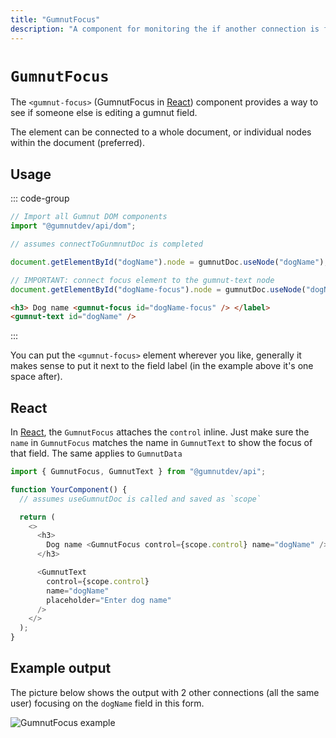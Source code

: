 ```yaml
---
title: "GumnutFocus"
description: "A component for monitoring the if another connection is focusing on a Gumnut element"
---
```


# `GumnutFocus`

The `<gumnut-focus>` (GumnutFocus in [React](/components/react)) component provides a way to see if someone else is editing a gumnut field.

The element can be connected to a whole document, or individual nodes within the document (preferred).

## Usage

::: code-group

```javascript
// Import all Gumnut DOM components
import "@gumnutdev/api/dom";

// assumes connectToGunmnutDoc is completed

document.getElementById("dogName").node = gumnutDoc.useNode("dogName");

// IMPORTANT: connect focus element to the gumnut-text node
document.getElementById("dogName-focus").node = gumnutDoc.useNode("dogName");
```

```html
<h3> Dog name <gumnut-focus id="dogName-focus" /> </label>
<gumnut-text id="dogName" />
```

:::

You can put the `<gumnut-focus>` element wherever you like, generally it makes sense to put it next to the field label (in the example above it's one space after).

## React

In [React](/components/react), the `GumnutFocus` attaches the `control` inline. Just make sure the `name` in `GumnutFocus` matches the name in `GumnutText` to show the focus of that field. The same applies to `GumnutData`

```typescript
import { GumnutFocus, GumnutText } from "@gumnutdev/api";

function YourComponent() {
  // assumes useGumnutDoc is called and saved as `scope`

  return (
    <>
      <h3>
        Dog name <GumnutFocus control={scope.control} name="dogName" />
      </h3>

      <GumnutText
        control={scope.control}
        name="dogName"
        placeholder="Enter dog name"
      />
    </>
  );
}
```

## Example output

The picture below shows the output with 2 other connections (all the same user) focusing on the `dogName` field in this form.

![GumnutFocus example](/images/gumnut-focus.png)
